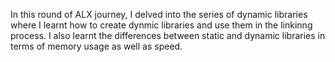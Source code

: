 In this round of ALX journey, I delved into the series of dynamic libraries where I learnt how to create dynmic libraries and use  them in the linkinng process. I also learnt the differences between static and dynamic libraries in terms of memory usage as well as speed.
